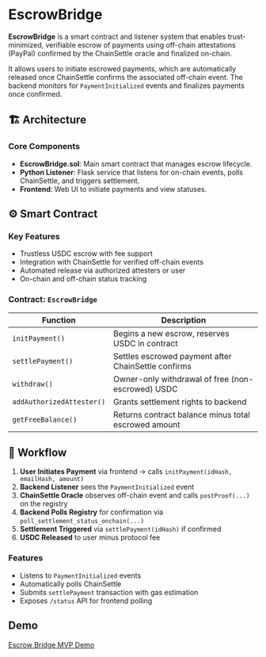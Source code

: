 # EscrowBridge

**EscrowBridge** is a smart contract and listener system that enables trust-minimized, verifiable escrow of payments using off-chain attestations (PayPal) confirmed by the ChainSettle oracle and finalized on-chain.

It allows users to initiate escrowed payments, which are automatically released once ChainSettle confirms the associated off-chain event. The backend monitors for `PaymentInitialized` events and finalizes payments once confirmed.

## 🏗 Architecture

### Core Components

- **EscrowBridge.sol**: Main smart contract that manages escrow lifecycle.
- **Python Listener**: Flask service that listens for on-chain events, polls ChainSettle, and triggers settlement.
- **Frontend**: Web UI to initiate payments and view statuses.

## ⚙️ Smart Contract

### Key Features

- Trustless USDC escrow with fee support
- Integration with ChainSettle for verified off-chain events
- Automated release via authorized attesters or user
- On-chain and off-chain status tracking

### Contract: `EscrowBridge`

| Function                  | Description                                          |
| ------------------------- | ---------------------------------------------------- |
| `initPayment()`           | Begins a new escrow, reserves USDC in contract       |
| `settlePayment()`         | Settles escrowed payment after ChainSettle confirms  |
| `withdraw()`              | Owner-only withdrawal of free (non-escrowed) USDC    |
| `addAuthorizedAttester()` | Grants settlement rights to backend                  |
| `getFreeBalance()`        | Returns contract balance minus total escrowed amount |

## 🧠 Workflow

1. **User Initiates Payment** via frontend → calls `initPayment(idHash, emailHash, amount)`
2. **Backend Listener** sees the `PaymentInitialized` event
3. **ChainSettle Oracle** observes off-chain event and calls `postProof(...)` on the registry
4. **Backend Polls Registry** for confirmation via `poll_settlement_status_onchain(...)`
5. **Settlement Triggered** via `settlePayment(idHash)` if confirmed
6. **USDC Released** to user minus protocol fee

### Features

- Listens to `PaymentInitialized` events
- Automatically polls ChainSettle
- Submits `settlePayment` transaction with gas estimation
- Exposes `/status` API for frontend polling

## Demo
[Escrow Bridge MVP Demo](https://drive.google.com/file/d/1_XpgDnOR1mqEqa-00UZo1b7oL_78fjQZ/view?usp=sharing)

